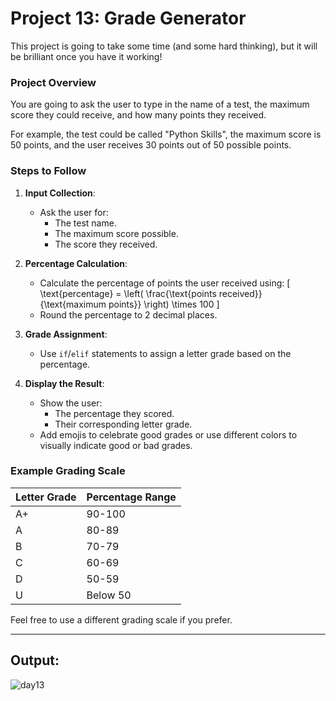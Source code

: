 # Project 13: Grade Generator

This project is going to take some time (and some hard thinking), but it will be brilliant once you have it working!

### Project Overview

You are going to ask the user to type in the name of a test, the maximum score they could receive, and how many points they received.

For example, the test could be called "Python Skills", the maximum score is 50 points, and the user receives 30 points out of 50 possible points.

### Steps to Follow

1. **Input Collection**:
   - Ask the user for:
     - The test name.
     - The maximum score possible.
     - The score they received.

2. **Percentage Calculation**:
   - Calculate the percentage of points the user received using:
     \[
     \text{percentage} = \left( \frac{\text{points received}}{\text{maximum points}} \right) \times 100
     \]
   - Round the percentage to 2 decimal places.

3. **Grade Assignment**:
   - Use `if`/`elif` statements to assign a letter grade based on the percentage.

4. **Display the Result**:
   - Show the user:
     - The percentage they scored.
     - Their corresponding letter grade.
   - Add emojis to celebrate good grades or use different colors to visually indicate good or bad grades.

### Example Grading Scale

| Letter Grade | Percentage Range |
|--------------|------------------|
| A+           | 90-100           |
| A            | 80-89            |
| B            | 70-79            |
| C            | 60-69            |
| D            | 50-59            |
| U            | Below 50         |

Feel free to use a different grading scale if you prefer.

---
## Output:
![day13](https://github.com/user-attachments/assets/dda724fa-fc7d-4eb7-b7d6-655559a1e7eb)


